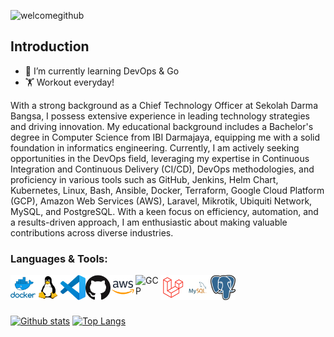 ![welcomegithub](https://github.com/mdrdani/mdrdani/assets/45899199/e2eb911b-8db1-41a8-bfd0-645c5a3970da)
## Introduction
- 🌱 I’m currently learning  DevOps & Go
- 🏋️ Workout everyday!
<p>With a strong background as a Chief Technology Officer at Sekolah Darma Bangsa, I possess extensive experience in leading technology strategies and driving innovation. My educational background includes a Bachelor's degree in Computer Science from IBI Darmajaya, equipping me with a solid foundation in informatics engineering. Currently, I am actively seeking opportunities in the DevOps field, leveraging my expertise in Continuous Integration and Continuous Delivery (CI/CD), DevOps methodologies, and proficiency in various tools such as GitHub, Jenkins, Helm Chart, Kubernetes, Linux, Bash, Ansible, Docker, Terraform, Google Cloud Platform (GCP), Amazon Web Services (AWS), Laravel, Mikrotik, Ubiquiti Network, MySQL, and PostgreSQL. With a keen focus on efficiency, automation, and a results-driven approach, I am enthusiastic about making valuable contributions across diverse industries.</p>
<h3>Languages & Tools:</h3>
<img align="left" alt="Docker" width="40px" src="https://raw.githubusercontent.com/github/explore/80688e429a7d4ef2fca1e82350fe8e3517d3494d/topics/docker/docker.png" />
<img align="left" alt="Linux" width="40px" src="https://raw.githubusercontent.com/github/explore/80688e429a7d4ef2fca1e82350fe8e3517d3494d/topics/linux/linux.png" />
<img align="left" alt="Visual Studio Code" width="40px" src="https://raw.githubusercontent.com/github/explore/80688e429a7d4ef2fca1e82350fe8e3517d3494d/topics/visual-studio-code/visual-studio-code.png" />
<img align="left" alt="GitHub" width="40px" src="https://raw.githubusercontent.com/github/explore/78df643247d429f6cc873026c0622819ad797942/topics/github/github.png" />
<img align="left" alt="AWS" width="40px" src="https://raw.githubusercontent.com/github/explore/78df643247d429f6cc873026c0622819ad797942/topics/aws/aws.png" />
<img align="left" alt="GCP" width="40px" src="https://github.com/melanieshi0120/melanieshi0120/blob/master/images/GCP_LOG.png" />
<img align="left" alt="Laravel" width="40px" src="https://raw.githubusercontent.com/github/explore/e94815998e4e0713912fed477a1f346ec04c3da2/topics/laravel/laravel.png" />
<img align="left" alt="MySQL" width="40px" src="https://raw.githubusercontent.com/github/explore/80688e429a7d4ef2fca1e82350fe8e3517d3494d/topics/mysql/mysql.png" />
<img align="left" alt="Postgresql" width="40px" src="https://raw.githubusercontent.com/github/explore/80688e429a7d4ef2fca1e82350fe8e3517d3494d/topics/postgresql/postgresql.png" />
<br>
<br>
<br>

[![Github stats](https://github-readme-stats.vercel.app/api?username=mdrdani&show_icons=true&include_all_commits=true&theme=vue-dark)](https://github.com/mdrdani/github-readme-stats)
[![Top Langs](https://github-readme-stats.vercel.app/api/top-langs/?username=mdrdani&layout=compact&theme=vue-dark)](https://github.com/mdrdani/github-readme-stats)






